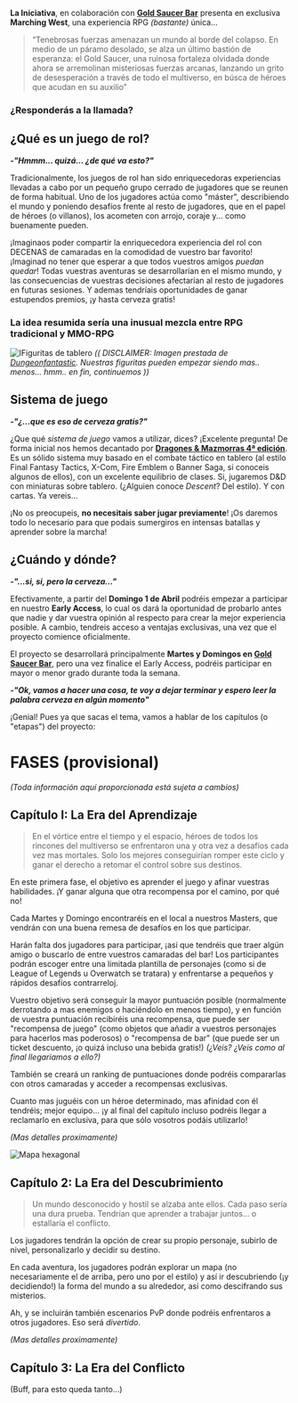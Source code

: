 **La Iniciativa**, en colaboración con **[Gold Saucer Bar](https://goo.gl/maps/m1QMBA8UJPD2)** presenta en exclusiva **Marching West**, una experiencia RPG *(bastante)* única...



> “Tenebrosas fuerzas amenazan un mundo al borde del colapso. En medio de un páramo desolado, se alza un último bastión de esperanza: el Gold Saucer, una ruinosa fortaleza olvidada donde ahora se arremolinan misteriosas fuerzas arcanas, lanzando un grito de desesperación a través de todo el multiverso, en búsca de héroes que acudan en su auxilio” 

### ¿Responderás a la llamada?


## ¿Qué es un juego de rol?

***-"Hmmm... quizá... ¿de qué va esto?"***

Tradicionalmente, los juegos de rol han sido enriquecedoras experiencias llevadas a cabo por un pequeño grupo cerrado de jugadores que se reunen de forma habitual. Uno de los jugadores actúa como "máster", describiendo el mundo y poniendo desafíos frente al resto de jugadores, que en el papel de héroes (o villanos), los acometen con arrojo, coraje y... como buenamente pueden.

¡Imaginaos poder compartir la enriquecedora experiencia del rol con DECENAS de camaradas en la comodidad de vuestro bar favorito! ¡Imaginad no tener que esperar a que todos vuestros amigos *puedan quedar*! Todas vuestras aventuras se desarrollarían en el mismo mundo, y las consecuencias de vuestras decisiones afectarían al resto de jugadores en futuras sesiones. Y ademas tendríais oportunidades de ganar estupendos premios, ¡y hasta cerveza gratis!

### La idea resumida sería una inusual mezcla entre RPG tradicional y MMO-RPG

![IFiguritas de tablero](http://1.bp.blogspot.com/-GPu2Ci1pq9Y/VKY6Mgr6_xI/AAAAAAAAGHw/KzZn1V4sYbg/s1600/Dungeon-Crawl-26.JPG)
_(( DISCLAIMER: Imagen prestada de [Dungeonfantastic](http://dungeonfantastic.blogspot.com.es/2015/01/amazing-d-skirmish-minis-battle.html). Nuestras figuritas pueden empezar siendo mas.. menos... hmm.. en fin, continuemos ))_
## Sistema de juego

***-"¿...que es eso de cerveza gratis?"***

¿Que qué *sistema de juego* vamos a utilizar, dices? ¡Excelente pregunta! De forma inicial nos hemos decantado por **[Dragones & Mazmorras 4ª edición](https://www.rantorpotha.com/Content/images/bd/00221-lg.jpg?1.0.2)**. Es un sólido sistema muy basado en el combate táctico en tablero (al estilo Final Fantasy Tactics, X-Com, Fire Emblem o Banner Saga, si conoceis algunos de ellos), con un excelente equilibrio de clases. Si, jugaremos D&D con miniaturas sobre tablero. (¿Alguien conoce _Descent_? Del estilo). Y con cartas. Ya vereis...

¡No os preocupeis, **no necesitais saber jugar previamente**! ¡Os daremos todo lo necesario para que podais sumergiros en intensas batallas y aprender sobre la marcha!

## ¿Cuándo y dónde?

***-"...si, si, pero la cerveza…"***

Efectivamente, a partir del **Domingo 1 de Abril** podréis empezar a participar en nuestro **Early Access**, lo cual os dará la oportunidad de probarlo antes que nadie y dar vuestra opinión al respecto para crear la mejor experiencia posible. A cambio, tendreis acceso a ventajas exclusivas, una vez que el proyecto comience oficialmente.

El proyecto se desarrollará principalmente **Martes y Domingos en [Gold Saucer Bar](https://goo.gl/maps/m1QMBA8UJPD2)**, pero una vez finalice el Early Access, podréis participar en mayor o menor grado durante toda la semana.

***-"Ok, vamos a hacer una cosa, te voy a dejar terminar y espero leer la palabra cerveza en algún momento"***

¡Genial! Pues ya que sacas el tema, vamos a hablar de los capítulos (o "etapas") del proyecto:

# FASES (provisional)

*(Toda información aquí proporcionada está sujeta a cambios)*

## Capítulo I: La Era del Aprendizaje

> En el vórtice entre el tiempo y el espacio, héroes de todos los rincones del multiverso se enfrentaron una y otra vez a desafíos cada vez mas mortales. Solo los mejores conseguirían romper este ciclo y ganar el derecho a retomar el control sobre sus destinos.

En este primera fase, el objetivo es aprender el juego y afinar vuestras habilidades. ¡Y ganar alguna que otra recompensa por el camino, por qué no!

Cada Martes y Domingo encontraréis en el local a nuestros Masters, que vendrán con una buena remesa de desafíos en los que participar.

Harán falta dos jugadores para participar, ¡asi que tendréis que traer algún amigo o buscarlo de entre vuestros camaradas del bar! Los participantes podrán escoger entre una limitada plantilla de personajes (como si de League of Legends u Overwatch se tratara) y enfrentarse a pequeños y rápidos desafíos contrarreloj.

Vuestro objetivo será conseguir la mayor puntuación posible (normalmente derrotando a mas enemigos o haciéndolo en menos tiempo), y en función de vuestra puntuación recibiréis una recompensa, que puede ser "recompensa de juego" (como objetos que añadir a vuestros personajes para hacerlos mas poderosos) o "recompensa de bar" (que puede ser un ticket descuento, ¡o quizá incluso una bebida gratis!) *(¿Veis? ¿Veis como al final llegariamos a ello?)*

También se creará un ranking de puntuaciones donde podréis compararlas con otros camaradas y acceder a recompensas exclusivas.

Cuanto mas juguéis con un héroe determinado, mas afinidad con él tendréis; mejor equipo... ¡y al final del capítulo incluso podréis llegar a reclamarlo en exclusiva, para que sólo vosotros podáis utilizarlo!

*(Mas detalles proximamente)*

![Mapa hexagonal](http://i.imgur.com/g5keWKA.png)

## Capítulo 2: La Era del Descubrimiento

> Un mundo desconocido y hostil se alzaba ante ellos. Cada paso sería una dura prueba. Tendrían que aprender a trabajar juntos... o estallaría el conflicto.

Los jugadores tendrán la opción de crear su propio personaje, subirlo de nivel, personalizarlo y decidir su destino.

En cada aventura, los jugadores podrán explorar un mapa (no necesariamente el de arriba, pero uno por el estilo) y así ir descubriendo (¡y decidiendo!) la forma del mundo a su alrededor, asi como descifrando sus misterios.

Ah, y se incluirán también escenarios PvP donde podréis enfrentaros a otros jugadores. Eso será *divertido*.

*(Mas detalles proximamente)*

## Capítulo 3: La Era del Conflicto

(Buff, para esto queda tanto...)
